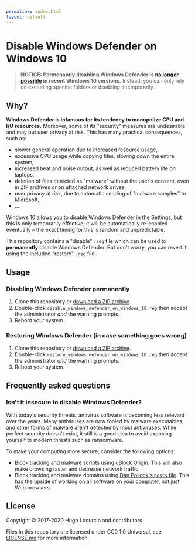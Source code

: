 ```yaml
---
permalink: index.html
layout: default
---
```


# Disable Windows Defender on Windows 10

> **NOTICE: Permenantly disabling Windows Defender is
> [no longer possible](https://www.pcgamer.com/permanently-disabling-windows-10s-built-in-virus-scanner-is-no-longer-an-option/)
> in recent Windows 10 versions.** Instead, you can only rely on excluding specific
> folders or disabling it temporarily.

## Why?

**Windows Defender is infamous for its tendency to monopolize CPU and I/O
resources.** Moreover, some of its "security" measures are undesirable and may
put user privacy at risk. This has many practical consequences, such as:

- slower general operation due to increased resource usage,
- excessive CPU usage while copying files, slowing down the entire system,
- increased heat and noise output, as well as reduced battery life on laptops,
- deletion of files detected as "malware" without the user's consent, even in
  ZIP archives or on attached network drives,
- user privacy at risk, due to automatic sending of "malware samples" to
  Microsoft,
- …

Windows 10 allows you to disable Windows Defender in the Settings, but this is
only temporarily effective; it will be automatically re-enabled eventually –
the exact timing for this is random and unpredictable.

This repository contains a "disable" `.reg` file which can be used to
**permanently** disable Windows Defender. But don't worry, you can revert it
using the included "restore" `.reg` file.

## Usage

### Disabling Windows Defender permanently

1. Clone this repository or
  [download a ZIP archive](https://github.com/disable-windows-defender/disable-windows-defender.github.io/archive/master.zip).
2. Double-click `disable_windows_defender_on_windows_10.reg` then accept the
  administrator *and* the warning prompts.
3. Reboot your system.

### Restoring Windows Defender (in case something goes wrong)

1. Clone this repository or
  [download a ZIP archive](https://github.com/disable-windows-defender/disable-windows-defender.github.io/archive/master.zip).
2. Double-click `restore_windows_defender_on_windows_10.reg` then accept the
  administrator *and* the warning prompts.
3. Reboot your system.

## Frequently asked questions

### Isn't it insecure to disable Windows Defender?

With today's security threats, antivirus software is becoming
less relevant over the years. Many antiviruses are now fooled by malware
executables, and other forms of malware aren't detected by most antiviruses.
While perfect security doesn't exist, it still is a good idea to avoid exposing
yourself to modern threats such as ransomware.

To make your computing more secure, consider the following options:

- Block tracking and malware scripts using
  [uBlock Origin](https://github.com/gorhill/uBlock).
  This will also make browsing faster and decrease network traffic.
- Block tracking and malware domains using
  [Dan Pollock's `hosts` file](http://someonewhocares.org/hosts/zero/).
  This has the upside of working on all software on your computer,
  not just Web browsers.

## License

Copyright © 2017-2020 Hugo Locurcio and contributors

Files in this repository are licensed under CC0 1.0 Universal,
see [LICENSE.md](https://github.com/disable-windows-defender/disable-windows-defender.github.io/blob/master/LICENSE.md) for more information.
